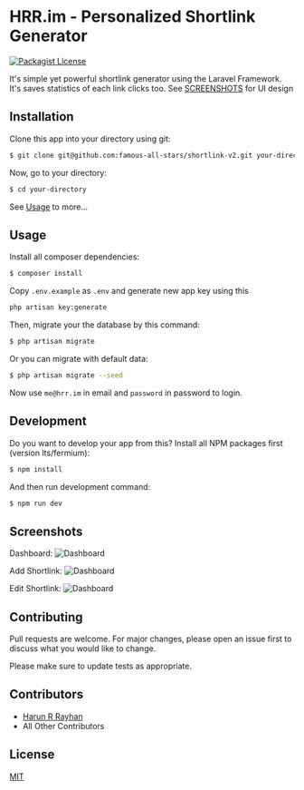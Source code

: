 # HRR.im - Personalized Shortlink Generator
[![Packagist License](https://img.shields.io/github/license/HarunRRayhan/hrr.im)](http://choosealicense.com/licenses/mit/)

It's simple yet powerful shortlink generator using the Laravel Framework. It's saves statistics of each link clicks too. See [SCREENSHOTS](#screenshots) for UI design
## Installation
Clone this app into your directory using git:
```bash
$ git clone git@github.com:famous-all-stars/shortlink-v2.git your-directory
```

Now, go to your directory:
```bash
$ cd your-directory
```

See [Usage](#usage) to more...

## Usage
Install all composer dependencies:
```bash
$ composer install
```

Copy `.env.example` as `.env` and generate new app key using this
```bash
php artisan key:generate
```

Then, migrate your the database by this command:
```bash
$ php artisan migrate
```
Or you can migrate with default data:
```bash
$ php artisan migrate --seed
```
Now use `me@hrr.im` in email and `password` in password to login.

## Development
Do you want to develop your app from this? Install all NPM packages first (version lts/fermium):
```bash
$ npm install
```
And then run development command:
```bash
$ npm run dev
```

## Screenshots
Dashboard:
![Dashboard](./screenshots/dashboard.png)

Add Shortlink:
![Dashboard](./screenshots/add-link.png)

Edit Shortlink:
![Dashboard](./screenshots/edit-link.png)

## Contributing
Pull requests are welcome. For major changes, please open an issue first to discuss what you would like to change.

Please make sure to update tests as appropriate.

## Contributors
- [Harun R Rayhan](https://github.com/HarunRRayhan)
- All Other Contributors

## License
[MIT](./LICENSE.md)
